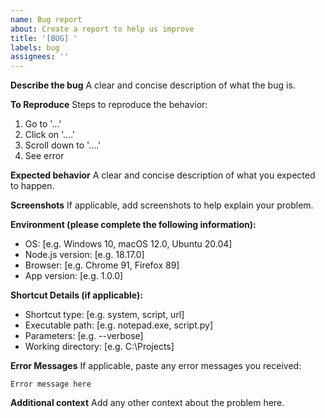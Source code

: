 ```yaml
---
name: Bug report
about: Create a report to help us improve
title: '[BUG] '
labels: bug
assignees: ''
---
```


**Describe the bug**
A clear and concise description of what the bug is.

**To Reproduce**
Steps to reproduce the behavior:
1. Go to '...'
2. Click on '....'
3. Scroll down to '....'
4. See error

**Expected behavior**
A clear and concise description of what you expected to happen.

**Screenshots**
If applicable, add screenshots to help explain your problem.

**Environment (please complete the following information):**
- OS: [e.g. Windows 10, macOS 12.0, Ubuntu 20.04]
- Node.js version: [e.g. 18.17.0]
- Browser: [e.g. Chrome 91, Firefox 89]
- App version: [e.g. 1.0.0]

**Shortcut Details (if applicable):**
- Shortcut type: [e.g. system, script, url]
- Executable path: [e.g. notepad.exe, script.py]
- Parameters: [e.g. --verbose]
- Working directory: [e.g. C:\Projects]

**Error Messages**
If applicable, paste any error messages you received:
```
Error message here
```

**Additional context**
Add any other context about the problem here.